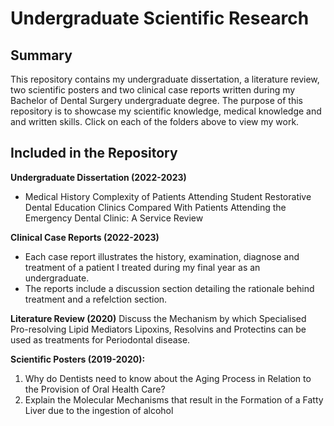 # Undergraduate Scientific Research

## Summary
This repository contains my undergraduate dissertation, a literature review, two scientific posters and two clinical case reports written during my Bachelor of Dental Surgery undergraduate degree. The purpose of this repository is to showcase my scientific knowledge, medical knowledge and and written skills. 
Click on each of the folders above to view my work.

## Included in the Repository

**Undergraduate Dissertation (2022-2023)**
- Medical History Complexity of Patients Attending Student Restorative Dental Education Clinics Compared With Patients Attending the Emergency Dental Clinic: A Service Review

**Clinical Case Reports (2022-2023)**
- Each case report illustrates the history, examination, diagnose and treatment of a patient I treated during my final year as an undergraduate.
- The reports include a discussion section detailing the rationale behind treatment and a refelction section. 

**Literature Review (2020)**
Discuss the Mechanism by which Specialised Pro-resolving Lipid Mediators Lipoxins, Resolvins and Protectins can be used as treatments for Periodontal disease.

**Scientific Posters (2019-2020):**
1. Why do Dentists need to know about the Aging Process in Relation to the Provision of Oral Health Care?
2. Explain the Molecular Mechanisms that result in the Formation of a Fatty Liver due to the ingestion of alcohol


